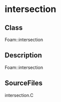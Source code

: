 # intersection 
## Class
Foam::intersection

## Description
Foam::intersection

## SourceFiles
   intersection.C

